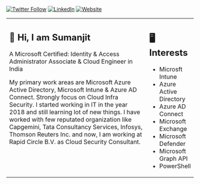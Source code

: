 [![Twitter Follow](https://img.shields.io/badge/Twitter-1DA1F2?style=for-the-badge&logo=twitter&logoColor=white)](https://twitter.com/sumanjit092/)  [![LinkedIn](https://img.shields.io/badge/LinkedIn-0077B5?style=for-the-badge&logo=linkedin&logoColor=white)](https://www.linkedin.com/in/sumanjit092/)  [![Website](https://img.shields.io/badge/website-000000?style=for-the-badge&logo=About.me&logoColor=white)](https://www.insigniadynamic.com)


<table><tr><td valign="top" width="75%">

## 👋 Hi, I am Sumanjit

A Microsoft Certified: Identity & Access Administrator Associate & Cloud Engineer in India

My primary work areas are Microsoft Azure Active Directory, Microsoft Intune & Azure AD Connect. Strongly focus on Cloud Infra Security. I started working in IT in the year 2018 and still learning lot of new things. I have worked with few reputated organization like Capgemini, Tata Consultancy Services, Infosys, Thomson Reuters Inc. and now, I am working at Rapid Circle B.V. as Cloud Security Consultant.

</td><td valign="top" width="25%">

## 🖥️ Interests

- Microsft Intune
- Azure Active Directory
- Azure AD Connect
- Microsoft Exchange
- Microsoft Defender
- Microsoft Graph API
- PowerShell

</tr></tr></table> 

<!---
sumanjit092/sumanjit092 is a ✨ special ✨ repository because its `README.md` (this file) appears on your GitHub profile.
You can click the Preview link to take a look at your changes.
--->

